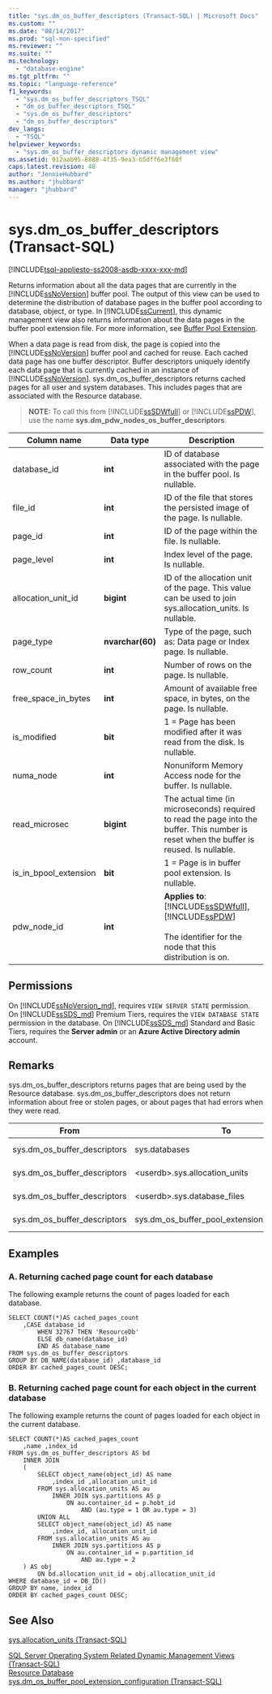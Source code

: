 ```yaml
---
title: "sys.dm_os_buffer_descriptors (Transact-SQL) | Microsoft Docs"
ms.custom: ""
ms.date: "08/14/2017"
ms.prod: "sql-non-specified"
ms.reviewer: ""
ms.suite: ""
ms.technology: 
  - "database-engine"
ms.tgt_pltfrm: ""
ms.topic: "language-reference"
f1_keywords: 
  - "sys.dm_os_buffer_descriptors_TSQL"
  - "dm_os_buffer_descriptors_TSQL"
  - "sys.dm_os_buffer_descriptors"
  - "dm_os_buffer_descriptors"
dev_langs: 
  - "TSQL"
helpviewer_keywords: 
  - "sys.dm_os_buffer_descriptors dynamic management view"
ms.assetid: 012aab95-8888-4f35-9ea3-b5dff6e3f60f
caps.latest.revision: 48
author: "JennieHubbard"
ms.author: "jhubbard"
manager: "jhubbard"
---
```

# sys.dm_os_buffer_descriptors (Transact-SQL)
[!INCLUDE[tsql-appliesto-ss2008-asdb-xxxx-xxx-md](../../includes/tsql-appliesto-ss2008-asdb-xxxx-xxx-md.md)]

  Returns information about all the data pages that are currently in the [!INCLUDE[ssNoVersion](../../includes/ssnoversion-md.md)] buffer pool. The output of this view can be used to determine the distribution of database pages in the buffer pool according to database, object, or type. In [!INCLUDE[ssCurrent](../../includes/sscurrent-md.md)], this dynamic management view also returns information about the data pages in the buffer pool extension file. For more information, see [Buffer Pool Extension](../../database-engine/configure-windows/buffer-pool-extension.md).  
  
 When a data page is read from disk, the page is copied into the [!INCLUDE[ssNoVersion](../../includes/ssnoversion-md.md)] buffer pool and cached for reuse. Each cached data page has one buffer descriptor. Buffer descriptors uniquely identify each data page that is currently cached in an instance of [!INCLUDE[ssNoVersion](../../includes/ssnoversion-md.md)]. sys.dm_os_buffer_descriptors returns cached pages for all user and system databases. This includes pages that are associated with the Resource database.  
  
> **NOTE:** To call this from [!INCLUDE[ssSDWfull](../../includes/sssdwfull-md.md)] or [!INCLUDE[ssPDW](../../includes/sspdw-md.md)], use the name **sys.dm_pdw_nodes_os_buffer_descriptors**.  
  
|Column name|Data type|Description|  
|-----------------|---------------|-----------------|  
|database_id|**int**|ID of database associated with the page in the buffer pool. Is nullable.|  
|file_id|**int**|ID of the file that stores the persisted image of the page. Is nullable.|  
|page_id|**int**|ID of the page within the file. Is nullable.|  
|page_level|**int**|Index level of the page. Is nullable.|  
|allocation_unit_id|**bigint**|ID of the allocation unit of the page. This value can be used to join sys.allocation_units. Is nullable.|  
|page_type|**nvarchar(60)**|Type of the page, such as: Data page or Index page. Is nullable.|  
|row_count|**int**|Number of rows on the page. Is nullable.|  
|free_space_in_bytes|**int**|Amount of available free space, in bytes, on the page. Is nullable.|  
|is_modified|**bit**|1 = Page has been modified after it was read from the disk. Is nullable.|  
|numa_node|**int**|Nonuniform Memory Access node for the buffer. Is nullable.|  
|read_microsec|**bigint**|The actual time (in microseconds) required to read the page into the buffer. This number is reset when the buffer is reused. Is nullable.|  
|is_in_bpool_extension|**bit**|1 = Page is in buffer pool extension. Is nullable.|  
|pdw_node_id|**int**|**Applies to**: [!INCLUDE[ssSDWfull](../../includes/sssdwfull-md.md)], [!INCLUDE[ssPDW](../../includes/sspdw-md.md)]<br /><br /> The identifier for the node that this distribution is on.|  
  
## Permissions  
On [!INCLUDE[ssNoVersion_md](../../includes/ssnoversion-md.md)], requires `VIEW SERVER STATE` permission.   
On [!INCLUDE[ssSDS_md](../../includes/sssds-md.md)] Premium Tiers, requires the `VIEW DATABASE STATE` permission in the database. On [!INCLUDE[ssSDS_md](../../includes/sssds-md.md)] Standard and Basic Tiers, requires the  **Server admin** or an **Azure Active Directory admin** account.  
  
## Remarks  
 sys.dm_os_buffer_descriptors returns pages that are being used by the Resource database. sys.dm_os_buffer_descriptors does not return information about free or stolen pages, or about pages that had errors when they were read.  
  
|From|To|On|Relationship|  
|----------|--------|--------|------------------|  
|sys.dm_os_buffer_descriptors|sys.databases|database_id|many-to-one|  
|sys.dm_os_buffer_descriptors|\<userdb>.sys.allocation_units|allocation_unit_id|many-to-one|  
|sys.dm_os_buffer_descriptors|\<userdb>.sys.database_files|file_id|many-to-one|  
|sys.dm_os_buffer_descriptors|sys.dm_os_buffer_pool_extension_configuration|file_id|many-to-one|  
  
## Examples  
  
### A. Returning cached page count for each database  
 The following example returns the count of pages loaded for each database.  
  
```  
SELECT COUNT(*)AS cached_pages_count  
    ,CASE database_id   
        WHEN 32767 THEN 'ResourceDb'   
        ELSE db_name(database_id)   
        END AS database_name  
FROM sys.dm_os_buffer_descriptors  
GROUP BY DB_NAME(database_id) ,database_id  
ORDER BY cached_pages_count DESC;  
```  
  
### B. Returning cached page count for each object in the current database  
 The following example returns the count of pages loaded for each object in the current database.  
  
```  
SELECT COUNT(*)AS cached_pages_count   
    ,name ,index_id   
FROM sys.dm_os_buffer_descriptors AS bd   
    INNER JOIN   
    (  
        SELECT object_name(object_id) AS name   
            ,index_id ,allocation_unit_id  
        FROM sys.allocation_units AS au  
            INNER JOIN sys.partitions AS p   
                ON au.container_id = p.hobt_id   
                    AND (au.type = 1 OR au.type = 3)  
        UNION ALL  
        SELECT object_name(object_id) AS name     
            ,index_id, allocation_unit_id  
        FROM sys.allocation_units AS au  
            INNER JOIN sys.partitions AS p   
                ON au.container_id = p.partition_id   
                    AND au.type = 2  
    ) AS obj   
        ON bd.allocation_unit_id = obj.allocation_unit_id  
WHERE database_id = DB_ID()  
GROUP BY name, index_id   
ORDER BY cached_pages_count DESC;  
```  
  
## See Also  
 [sys.allocation_units &#40;Transact-SQL&#41;](../../relational-databases/system-catalog-views/sys-allocation-units-transact-sql.md)   
 
 [SQL Server Operating System Related Dynamic Management Views &#40;Transact-SQL&#41;](../../relational-databases/system-dynamic-management-views/sql-server-operating-system-related-dynamic-management-views-transact-sql.md)   
 [Resource Database](../../relational-databases/databases/resource-database.md)   
 [sys.dm_os_buffer_pool_extension_configuration &#40;Transact-SQL&#41;](../../relational-databases/system-dynamic-management-views/sys-dm-os-buffer-pool-extension-configuration-transact-sql.md)  
  
  


